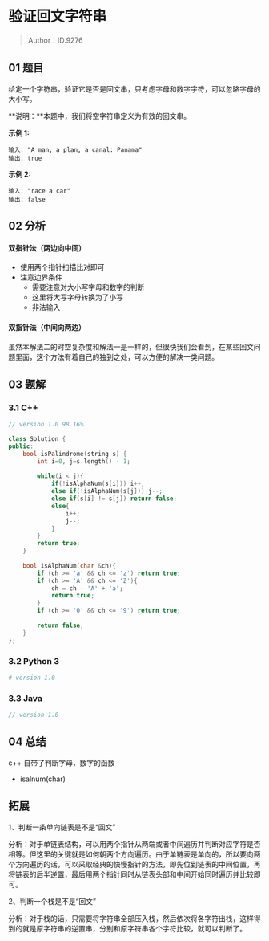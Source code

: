 # 验证回文字符串 

> Author：ID.9276

## 01 题目

给定一个字符串，验证它是否是回文串，只考虑字母和数字字符，可以忽略字母的大小写。

**说明：**本题中，我们将空字符串定义为有效的回文串。

**示例 1:**

```
输入: "A man, a plan, a canal: Panama"
输出: true
```

**示例 2:**

```
输入: "race a car"
输出: false
```

## 02 分析

#### 双指针法（两边向中间）

- 使用两个指针扫描比对即可
- 注意边界条件
  - 需要注意对大小写字母和数字的判断
  - 这里将大写字母转换为了小写
  - 非法输入

#### 双指针法（中间向两边）

虽然本解法二的时空复杂度和解法一是一样的，但很快我们会看到，在某些回文问题里面，这个方法有着自己的独到之处，可以方便的解决一类问题。

## 03 题解

### 3.1 C++

```c++
// version 1.0 98.16%

class Solution {
public:
    bool isPalindrome(string s) {
        int i=0, j=s.length() - 1;
        
        while(i < j){
            if(!isAlphaNum(s[i])) i++;
            else if(!isAlphaNum(s[j])) j--;
            else if(s[i] != s[j]) return false;
            else{
                i++;
                j--;
            }
        }
        return true;
    }
                    
    bool isAlphaNum(char &ch){
        if (ch >= 'a' && ch <= 'z') return true;
        if (ch >= 'A' && ch <= 'Z'){
            ch = ch - 'A' + 'a';
            return true;
        }
        if (ch >= '0' && ch <= '9') return true;
        
        return false;
    }
};
```



### 3.2 Python 3

```python
# version 1.0 

```

### 3.3 Java

```java
// version 1.0

```



## 04 总结

c++ 自带了判断字母，数字的函数

- isalnum(char)

## 拓展

1、判断一条单向链表是不是“回文”

分析：对于单链表结构，可以用两个指针从两端或者中间遍历并判断对应字符是否相等。但这里的关键就是如何朝两个方向遍历。由于单链表是单向的，所以要向两个方向遍历的话，可以采取经典的快慢指针的方法，即先位到链表的中间位置，再将链表的后半逆置，最后用两个指针同时从链表头部和中间开始同时遍历并比较即可。

2、判断一个栈是不是“回文”

分析：对于栈的话，只需要将字符串全部压入栈，然后依次将各字符出栈，这样得到的就是原字符串的逆置串，分别和原字符串各个字符比较，就可以判断了。